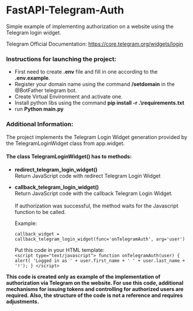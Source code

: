 # FastAPI-Telegram-Auth
Simple example of implementing authorization on a website using the Telegram login widget.

Telegram Official Documentation: https://core.telegram.org/widgets/login


### Instructions for launching the project:
 - First need to create **.env** file and fill in  one according to the **.env.example**.
 - Register your domain name using the command **/setdomain** in the @BotFather telegram bot.
 - Create Virtual Environment and activate one.
 - Install python libs using the command **pip install -r .\requirements.txt**
 - run **Python main.py**

### Additional Information:
The project implements the Telegram Login Widget generation provided by the TelegramLoginWidget class from app.widget.  

#### The class **TelegramLoginWidget()** has to methods:
   - **redirect_telegram_login_widget()**  
        Return JavaScript code with redirect Telegram Login Widget  

 
 - **callback_telegram_login_widget()**  
        Return JavaScript code with the callback Telegram Login Widget.  
\
        If authorization was successful, the method waits for the Javascript
        function to be called.

    Example:

    `callback_widget = callback_telegram_login_widget(func='onTelegramAuth', arg='user')`

    Put this code in your HTML template:  
        `<script type="text/javascript">
            function onTelegramAuth(user) {
            alert(
            'Logged in as ' + user.first_name + ' ' + user.last_name + '!');
            }
        </script>`



**This code is created only as example of the implementation of authorization via Telegram on the website.
For use this code, additional mechanisms for issuing tokens and controlling for authorized users are required. 
Also, the structure of the code is not a reference and requires adjustments.** 
